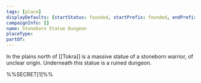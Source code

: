 ```yaml
---
tags: [place]
displayDefaults: {startStatus: founded, startPrefix: founded, endPrefix: destroyed, endStatus: destroyed}
campaignInfo: []
name: Stoneborn Statue Dungeon
placeType:
partOf:
---
```


In the plains north of [[Tokra]] is a massive statue of a stoneborn warrior, of unclear origin. Underneath this statue is a ruined dungeon. 

%%SECRET[1]%%

